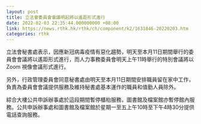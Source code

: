 ```yaml
---
layout: post
title: 立法會委員會會議明起將以遙距形式進行
date: 2022-02-03 22:35:44.000000000 +08:00
link: https://news.rthk.hk/rthk/ch/component/k2/1631846-20220203.htm
categories: rthk
---
```


立法會秘書處表示，因應新冠病毒疫情有惡化趨勢，明天至本月11日期間舉行的委員會會議將以遙距形式進行，而人力事務委員會明天上午11時舉行的特別會議將以Zoom 視像會議形式進行。

另外，行政管理委員會同意秘書處由明天至本月11日期間安排職員留在家中工作，負責為委員會會議提供服務及維持秘書處基本運作的職員和值勤人員除外。

綜合大樓公共申訴辦事處於這段期間暫停櫃枱服務，圖書館及檔案館亦暫停館內服務。公共申訴辦事處和圖書館及檔案館於星期一至五上午10時至下午4時30分提供電話查詢服務。
